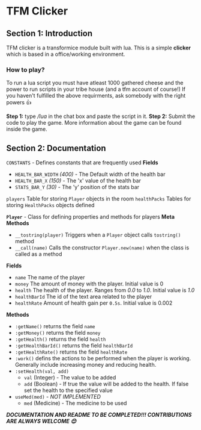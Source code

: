# TFM Clicker 

## Section 1: Introduction

TFM clicker is a transformice module built with lua. This is a simple **clicker** which is based in a office/working environment.

### How to play?

To run a lua script you must have atleast 1000 gathered cheese and the power to run scripts in your tribe house (and a tfm account of course!)
If you haven't fulfilled the above requirments, ask somebody with the right powers 👍

**Step 1:** 
type */lua* in the chat box and paste the script in it.
**Step 2:**
Submit the code to play the game. More information about the game can be found inside the game.

## Section 2: Documentation

`CONSTANTS` - Defines constants that are frequently used
   **Fields**
* `HEALTH_BAR_WIDTH` *(400)* - The Default width of the health bar
 * `HEALTH_BAR_X` *(150)* - The 'x' value of the health bar
* `STATS_BAR_Y` *(30)* - The 'y' position of the stats bar

`players` Table for storing `Player` objects in the room
`healthPacks` Tables for storing `HealthPacks` objects defined

**`Player`** - Class for defining properties and methods for players
**Meta Methods**
 * `__tostring(player)`  Triggers when a `Player` object calls `tostring()` method
 * `__call(name)` Calls the constructor `Player.new(name)` when the class is called as a method
  
**Fields**
* `name` The name of the player
* `money` The amount of money with the player. Initial value is 0
* `health` The health of the player. Ranges from *0.0* to *1.0*. Initial value is *1.0*
* `healthBarId` The id of the text area related to the player
* `healthRate` Amount of health gain per `0.5s`. Initial value is 0.002
 
**Methods**
* `:getName()` returns the field `name`
* `:getMoney()` returns the field `money`
* `:getHealth()` returns the field `health`
* `:getHealthBarId()`  returns the field `healthBarId`
* `:getHealthRate()` returns the field `healthRate`
* `:work()` defins the actions to be performed when the player is working. Generally include increasing money and reducing health.
* `:setHealth(val, add)` 
  - `val` (Integer) - The value to be added
  - `add` (Boolean) - If true the value will be added to the health. If false set the health to the specified value
* `useMed(med)` - *NOT IMPLEMENTED*
   - `med` (Medicine) - The medicine to be used

***DOCUMENTATION AND README TO BE COMPLETED!!! CONTRIBUTIONS ARE ALWAYS WELCOME 😊***




